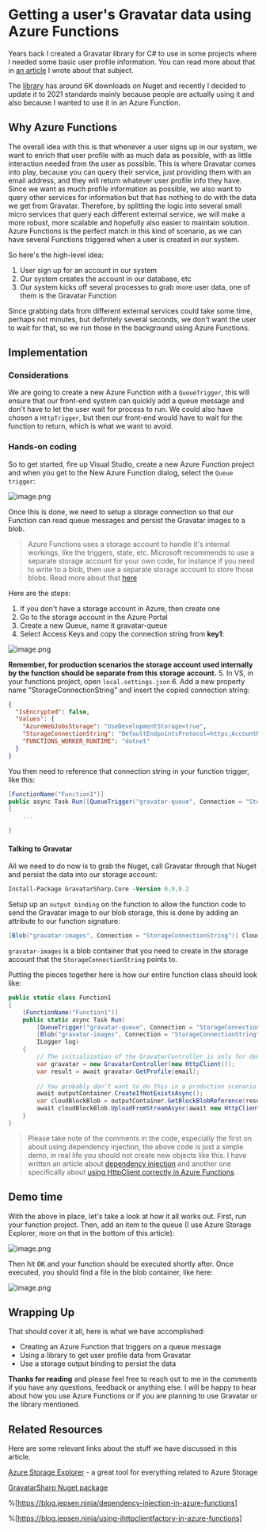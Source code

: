 # Getting a user's Gravatar data using Azure Functions

Years back I created a Gravatar library for C# to use in some projects where I needed some basic user profile information. You can read more about that in [an article](https://blog.jepsen.ninja/gravatar-c-api) I wrote about that subject.

The [library](https://www.nuget.org/packages/GravatarSharp.Core/) has around 6K downloads on Nuget and recently I decided to update it to 2021 standards mainly because people are actually using it and also because I wanted to use it in an Azure Function.

## Why Azure Functions

The overall idea with this is that whenever a user signs up in our system, we want to enrich that user profile with as much data as possible, with as little interaction needed from the user as possible.
This is where Gravatar comes into play, because you can query their service, just providing them with an email address, and they will return whatever user profile info they have. Since we want as much profile information as possible, we also want to query other services for information but that has nothing to do with the data we get from Gravatar. Therefore, by splitting the logic into several small micro services that query each different external service, we will make a more robust, more scalable and hopefully also easier to maintain solution. Azure Functions is the perfect match in this kind of scenario, as we can have several Functions triggered when a user is created in our system.

So here's the high-level idea:

1. User sign up for an account in our system
2. Our system creates the account in our database, etc
3. Our system kicks off several processes to grab more user data, one of them is the Gravatar Function

Since grabbing data from different external services could take some time, perhaps not minutes, but definitely several seconds, we don't want the user to wait for that, so we run those in the background using Azure Functions.

## Implementation

### Considerations

We are going to create a new Azure Function with a `QueueTrigger`, this will ensure that our front-end system can quickly add a queue message and don't have to let the user wait for process to run. We could also have chosen a `HttpTrigger`, but then our front-end would have to wait for the function to return, which is what we want to avoid. 

### Hands-on coding

So to get started, fire up Visual Studio, create a new Azure Function project and when you get to the New Azure Function dialog, select the `Queue trigger`:

![image.png](https://cdn.hashnode.com/res/hashnode/image/upload/v1618989539026/mlHiUrsGr.png)

Once this is done, we need to setup a storage connection so that our Function can read queue messages and persist the Gravatar images to a blob.

>Azure Functions uses a storage account to handle it's internal workings, like the triggers, state, etc. Microsoft recommends to use a separate storage account for your own code, for instance if you need to write to a blob, then use a separate storage account to store those blobs. Read more about that  [here](https://docs.microsoft.com/en-us/azure/azure-functions/storage-considerations#storage-account-guidance)

Here are the steps:

1. If you don't have a storage account in Azure, then create one
2. Go to the storage account in the Azure Portal
3. Create a new Queue, name it gravatar-queue
4. Select Access Keys and copy the connection string from **key1**:

![image.png](https://cdn.hashnode.com/res/hashnode/image/upload/v1618990061112/VMUp7DFzt.png)

**Remember, for production scenarios the storage account used internally by the function should be separate from this storage account.**
5. In VS, in your functions project, open `local.settings.json`
6. Add a new property name "StorageConnectionString" and insert the copied connection string:

```json
{
  "IsEncrypted": false,
  "Values": {
    "AzureWebJobsStorage": "UseDevelopmentStorage=true",
    "StorageConnectionString": "DefaultEndpointsProtocol=https;AccountName=...",
    "FUNCTIONS_WORKER_RUNTIME": "dotnet"
  }
}

```

You then need to reference that connection string in your function trigger, like this:

```csharp
[FunctionName("Function1")]
public async Task Run([QueueTrigger("gravatar-queue", Connection = "StorageConnectionString")]string email, ILogger log)
{
    ...

}
```

#### Talking to Gravatar

All we need to do now is to grab the Nuget, call Gravatar through that Nuget and persist the data into our storage account:

```ps
Install-Package GravatarSharp.Core -Version 0.9.0.2
```

Setup up an `output binding` on the function to allow the function code to send the Gravatar image to our blob storage, this is done by adding an attribute to our function signature:

```cs
[Blob("gravatar-images", Connection = "StorageConnectionString")] CloudBlobContainer outputContainer
```

`gravatar-images` is a blob container that you need to create in the storage account that the `StorageConnectionString` points to.

Putting the pieces together here is how our entire function class should look like:

```cs
public static class Function1
{
    [FunctionName("Function1")]
    public static async Task Run(
        [QueueTrigger("gravatar-queue", Connection = "StorageConnectionString")]string email,
        [Blob("gravatar-images", Connection = "StorageConnectionString")] CloudBlobContainer outputContainer,
        ILogger log)
    {
        // The initialization of the GravatarController is only for demo purposes, in real life you would inject the controller and the HttpClient using DI
        var gravatar = new GravatarController(new HttpClient());
        var result = await gravatar.GetProfile(email);
     
        // You probably don't want to do this in a production scenario as it makes a request against the storage account
        await outputContainer.CreateIfNotExistsAsync();
        var cloudBlockBlob = outputContainer.GetBlockBlobReference(result.Profile.Id);
        await cloudBlockBlob.UploadFromStreamAsync(await new HttpClient().GetStreamAsync(result.Profile.ImageThumbUrl));
    }
}
```

> Please take note of the comments in the code, especially the first on about using dependency injection, the above code is just a simple demo, in real life you should not create new objects like this. I have written an article about [dependency injection](https://blog.jepsen.ninja/dependency-injection-in-azure-functions) and another one specifically about [using HttpClient correctly in Azure Functions](https://blog.jepsen.ninja/using-ihttpclientfactory-in-azure-functions).

## Demo time

With the above in place, let's take a look at how it all works out.
First, run your function project. Then, add an item to the queue (I use Azure Storage Explorer, more on that in the bottom of this article):

![image.png](https://cdn.hashnode.com/res/hashnode/image/upload/v1619158918637/WBySgGJZ_.png)

Then hit <kbd>OK</kbd> and your function should be executed shortly after. Once executed, you should find a file in the blob container, like here:

![image.png](https://cdn.hashnode.com/res/hashnode/image/upload/v1619159093262/a9fOQEPqh.png)

## Wrapping Up

That should cover it all, here is what we have accomplished:

- Creating an Azure Function that triggers on a queue message
- Using a library to get user profile data from Gravatar
- Use a storage output binding to persist the data

**Thanks for reading** and please feel free to reach out to me in the comments if you have any questions, feedback or anything else. I will be happy to hear about how you use Azure Functions or if you are planning to use Gravatar or the library mentioned.

## Related Resources

Here are some relevant links about the stuff we have discussed in this article.

[Azure Storage Explorer](https://azure.microsoft.com/en-us/features/storage-explorer/) - a great tool for everything related to Azure Storage

[GravatarSharp Nuget package](https://www.nuget.org/packages/GravatarSharp.Core/)

%[https://blog.jepsen.ninja/dependency-injection-in-azure-functions]

%[https://blog.jepsen.ninja/using-ihttpclientfactory-in-azure-functions]
